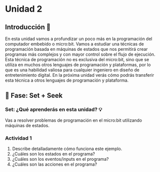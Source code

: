 # Unidad 2
## Introducción 📜
En esta unidad vamos a profundizar un poco más en la programación del computador embebido o micro:bit. Vamos a estudiar una técnicas de programación basada en máquinas de estados que nos permitirá crear programas más complejos y con mayor control sobre el flujo de ejecución. Esta técnica de programación no es exclusiva del micro:bit, sino que se utiliza en muchos otros lenguajes de programación y plataformas, por lo que es una habilidad valiosa para cualquier ingeniero en diseño de entretenimiento digital. En la próxima unidad verás cómo podrás transferir esta técnica a otros lenguajes de programación y plataforma.

## 🔎 Fase: Set + Seek

### Set: ¿Qué aprenderás en esta unidad? 💡
Vas a resolver problemas de programación en el micro:bit utilizando máquinas de estados.

### Actividad 1
1. Describe detalladamente cómo funciona este ejemplo.
2. ¿Cuáles son los estados en el programa?
3. ¿Cuáles son los eventos/inputs en el programa?
4. ¿Cuáles son las acciones en el programa?
